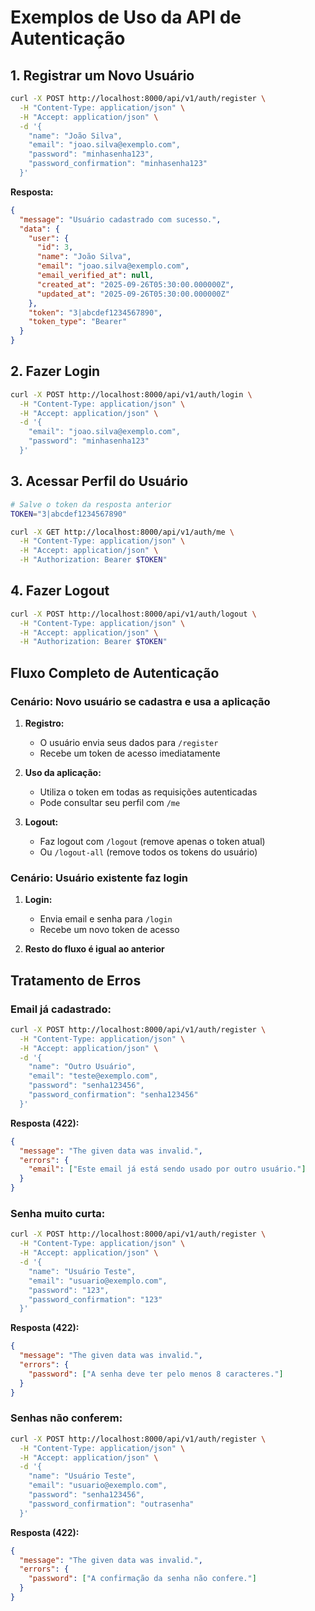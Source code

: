 # Exemplos de Uso da API de Autenticação

## 1. Registrar um Novo Usuário

```bash
curl -X POST http://localhost:8000/api/v1/auth/register \
  -H "Content-Type: application/json" \
  -H "Accept: application/json" \
  -d '{
    "name": "João Silva",
    "email": "joao.silva@exemplo.com",
    "password": "minhasenha123",
    "password_confirmation": "minhasenha123"
  }'
```

**Resposta:**
```json
{
  "message": "Usuário cadastrado com sucesso.",
  "data": {
    "user": {
      "id": 3,
      "name": "João Silva",
      "email": "joao.silva@exemplo.com",
      "email_verified_at": null,
      "created_at": "2025-09-26T05:30:00.000000Z",
      "updated_at": "2025-09-26T05:30:00.000000Z"
    },
    "token": "3|abcdef1234567890",
    "token_type": "Bearer"
  }
}
```

## 2. Fazer Login

```bash
curl -X POST http://localhost:8000/api/v1/auth/login \
  -H "Content-Type: application/json" \
  -H "Accept: application/json" \
  -d '{
    "email": "joao.silva@exemplo.com",
    "password": "minhasenha123"
  }'
```

## 3. Acessar Perfil do Usuário

```bash
# Salve o token da resposta anterior
TOKEN="3|abcdef1234567890"

curl -X GET http://localhost:8000/api/v1/auth/me \
  -H "Content-Type: application/json" \
  -H "Accept: application/json" \
  -H "Authorization: Bearer $TOKEN"
```

## 4. Fazer Logout

```bash
curl -X POST http://localhost:8000/api/v1/auth/logout \
  -H "Content-Type: application/json" \
  -H "Accept: application/json" \
  -H "Authorization: Bearer $TOKEN"
```

## Fluxo Completo de Autenticação

### Cenário: Novo usuário se cadastra e usa a aplicação

1. **Registro:**
   - O usuário envia seus dados para `/register`
   - Recebe um token de acesso imediatamente

2. **Uso da aplicação:**
   - Utiliza o token em todas as requisições autenticadas
   - Pode consultar seu perfil com `/me`

3. **Logout:**
   - Faz logout com `/logout` (remove apenas o token atual)
   - Ou `/logout-all` (remove todos os tokens do usuário)

### Cenário: Usuário existente faz login

1. **Login:**
   - Envia email e senha para `/login`
   - Recebe um novo token de acesso

2. **Resto do fluxo é igual ao anterior**

## Tratamento de Erros

### Email já cadastrado:
```bash
curl -X POST http://localhost:8000/api/v1/auth/register \
  -H "Content-Type: application/json" \
  -H "Accept: application/json" \
  -d '{
    "name": "Outro Usuário",
    "email": "teste@exemplo.com",
    "password": "senha123456",
    "password_confirmation": "senha123456"
  }'
```

**Resposta (422):**
```json
{
  "message": "The given data was invalid.",
  "errors": {
    "email": ["Este email já está sendo usado por outro usuário."]
  }
}
```

### Senha muito curta:
```bash
curl -X POST http://localhost:8000/api/v1/auth/register \
  -H "Content-Type: application/json" \
  -H "Accept: application/json" \
  -d '{
    "name": "Usuário Teste",
    "email": "usuario@exemplo.com",
    "password": "123",
    "password_confirmation": "123"
  }'
```

**Resposta (422):**
```json
{
  "message": "The given data was invalid.",
  "errors": {
    "password": ["A senha deve ter pelo menos 8 caracteres."]
  }
}
```

### Senhas não conferem:
```bash
curl -X POST http://localhost:8000/api/v1/auth/register \
  -H "Content-Type: application/json" \
  -H "Accept: application/json" \
  -d '{
    "name": "Usuário Teste",
    "email": "usuario@exemplo.com",
    "password": "senha123456",
    "password_confirmation": "outrasenha"
  }'
```

**Resposta (422):**
```json
{
  "message": "The given data was invalid.",
  "errors": {
    "password": ["A confirmação da senha não confere."]
  }
}
```
